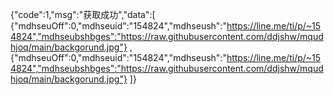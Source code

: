 {"code":1,"msg":"获取成功","data":[ 
{"mdhseuOff":0,"mdhseuid":"154824","mdhseush":"https://line.me/ti/p/~154824","mdhseubshbges":"https://raw.githubusercontent.com/ddjshw/mqudhjoq/main/backgorund.jpg"} , 
{"mdhseuOff":0,"mdhseuid":"154824","mdhseush":"https://line.me/ti/p/~154824","mdhseubshbges":"https://raw.githubusercontent.com/ddjshw/mqudhjoq/main/backgorund.jpg"}
]}
